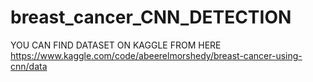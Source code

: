 # breast_cancer_CNN_DETECTION
YOU CAN FIND DATASET ON KAGGLE FROM HERE https://www.kaggle.com/code/abeerelmorshedy/breast-cancer-using-cnn/data
